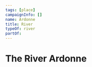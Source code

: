 ```yaml
---
tags: [place]
campaignInfo: []
name: Ardonne
title: River
typeOf: river
partOf: 
---
```

# The River Ardonne



